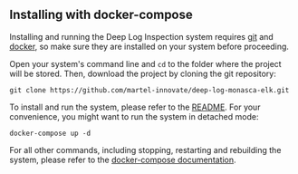 ## Installing with docker-compose
Installing and running the Deep Log Inspection system requires [git][1] and [docker][2], so make sure they are installed on your system before proceeding.

Open your system's command line and `cd` to the folder where the project will be stored. Then, download the project by cloning the git repository:

    git clone https://github.com/martel-innovate/deep-log-monasca-elk.git

To install and run the system, please refer to the [README][3]. For your convenience, you might want to run the system in detached mode:

    docker-compose up -d

For all other commands, including stopping, restarting and rebuilding the system, please refer to the [docker-compose documentation][4].

[1]:https://git-scm.com/book/en/v2/Getting-Started-Installing-Git
[2]:https://www.docker.com/
[3]:https://github.com/martel-innovate/deep-log-monasca-elk/blob/master/README.md
[4]:https://docs.docker.com/compose/
